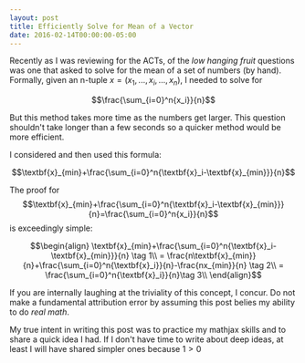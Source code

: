 ```yaml
---
layout: post
title: Efficiently Solve for Mean of a Vector
date: 2016-02-14T00:00:00-05:00
---
```


Recently as I was reviewing for the ACTs, of the *low hanging fruit* questions was one that asked to solve for the mean of a set of numbers (by hand). Formally, given an n-tuple $x=(x_1,...,x_i,...,x_n)$, I needed to solve for

$$\frac{\sum_{i=0}^n{x_i}}{n}$$

But this method takes more time as the numbers get larger. This question shouldn't take longer than a few seconds so a quicker method would be more efficient. 

I considered and then used this formula:

$$\textbf{x}_{min}+\frac{\sum_{i=0}^n{\textbf{x}_i-\textbf{x}_{min}}}{n}$$

The proof for  $$\textbf{x}_{min}+\frac{\sum_{i=0}^n{\textbf{x}_i-\textbf{x}_{min}}}{n}=\frac{\sum_{i=0}^n{x_i}}{n}$$ is exceedingly simple:

$$\begin{align}
   \textbf{x}_{min}+\frac{\sum_{i=0}^n{\textbf{x}_i-\textbf{x}_{min}}}{n} \tag 1\\
   = \frac{n\textbf{x}_{min}}{n}+\frac{\sum_{i=0}^n{\textbf{x}_i}}{n}-\frac{nx_{min}}{n} \tag 2\\
   = \frac{\sum_{i=0}^n{\textbf{x}_i}}{n}\tag 3\\
\end{align}$$

If you are internally laughing at the triviality of this concept, I concur. Do not make a fundamental attribution error by assuming this post belies my ability to do *real math*. 

My true intent in writing this post was to practice my mathjax skills and to share a quick idea I had. If I don't have time to write about deep ideas, at least I will have shared simpler ones because $1>0$
